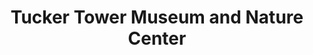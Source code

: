 ---
layout: repo
title: "Tucker Tower Museum and Nature Center"
id: 24183
permalink: repos/24183/
---